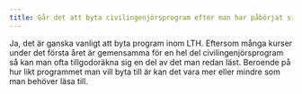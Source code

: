 ```yaml
---
title: Går det att byta civilingenjörsprogram efter man har påbörjat sina studier?
---
```


Ja, det är ganska vanligt att byta program inom LTH. Eftersom många kurser under det första året är
gemensamma för en hel del civilingenjörsprogram så kan man ofta tillgodoräkna sig en del av det man redan
läst. Beroende på hur likt programmet man vill byta till är kan det vara mer eller mindre som man behöver läsa
till.